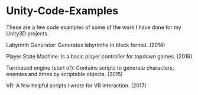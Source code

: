 # Unity-Code-Examples

These are a few code examples of some of the work I have done for my Unity3D projects.

Labyrinth Generator: Generates labyrinths in block format. (2014)

Player State Machine: Is a basic player controller for topdown games. (2016)



Turnbased engine (start of): Contains scripts to generate characters, enemies and itmes by scriptable objects. (2015)

VR: A few helpful scripts I wrote for VR interaction. (2017)
